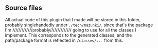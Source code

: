 ## Source files

All actual code of this plugin that I made will be stored in this folder, probably singlehandedly under `./tech/mazunki/`, since that's the package I'm /////////////probably////////////// going to use for all the classes I implement. This corresponds to the generated classes, and the path/package format is reflected in `/classes/...` from this.

